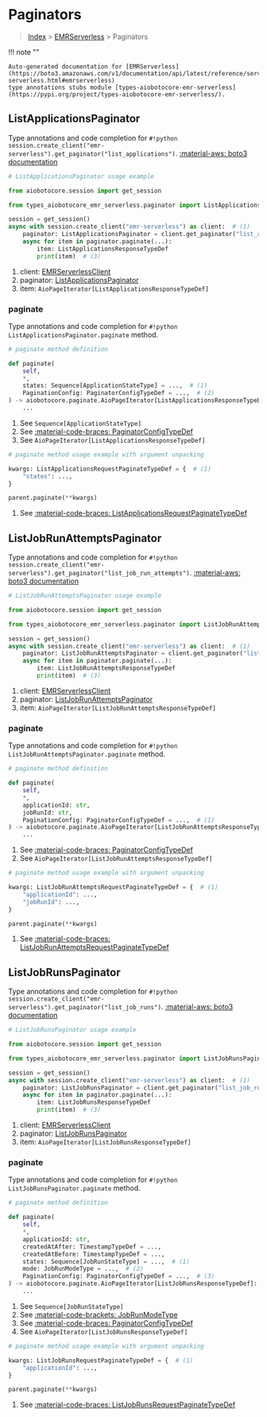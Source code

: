 # Paginators

> [Index](../README.md) > [EMRServerless](./README.md) > Paginators

!!! note ""

    Auto-generated documentation for [EMRServerless](https://boto3.amazonaws.com/v1/documentation/api/latest/reference/services/emr-serverless.html#emrserverless)
    type annotations stubs module [types-aiobotocore-emr-serverless](https://pypi.org/project/types-aiobotocore-emr-serverless/).

## ListApplicationsPaginator

Type annotations and code completion for `#!python session.create_client("emr-serverless").get_paginator("list_applications")`.
[:material-aws: boto3 documentation](https://boto3.amazonaws.com/v1/documentation/api/latest/reference/services/emr-serverless/paginator/ListApplications.html#EMRServerless.Paginator.ListApplications)

```python
# ListApplicationsPaginator usage example

from aiobotocore.session import get_session

from types_aiobotocore_emr_serverless.paginator import ListApplicationsPaginator

session = get_session()
async with session.create_client("emr-serverless") as client:  # (1)
    paginator: ListApplicationsPaginator = client.get_paginator("list_applications")  # (2)
    async for item in paginator.paginate(...):
        item: ListApplicationsResponseTypeDef
        print(item)  # (3)
```

1. client: [EMRServerlessClient](./client.md)
2. paginator: [ListApplicationsPaginator](./paginators.md#listapplicationspaginator)
3. item: `AioPageIterator[ListApplicationsResponseTypeDef]`


### paginate

Type annotations and code completion for `#!python ListApplicationsPaginator.paginate` method.

```python
# paginate method definition

def paginate(
    self,
    *,
    states: Sequence[ApplicationStateType] = ...,  # (1)
    PaginationConfig: PaginatorConfigTypeDef = ...,  # (2)
) -> aiobotocore.paginate.AioPageIterator[ListApplicationsResponseTypeDef]:  # (3)
    ...
```

1. See `Sequence[ApplicationStateType]`
2. See [:material-code-braces: PaginatorConfigTypeDef](./type_defs.md#paginatorconfigtypedef)
3. See `AioPageIterator[ListApplicationsResponseTypeDef]`


```python
# paginate method usage example with argument unpacking

kwargs: ListApplicationsRequestPaginateTypeDef = {  # (1)
    "states": ...,
}

parent.paginate(**kwargs)
```

1. See [:material-code-braces: ListApplicationsRequestPaginateTypeDef](./type_defs.md#listapplicationsrequestpaginatetypedef)
## ListJobRunAttemptsPaginator

Type annotations and code completion for `#!python session.create_client("emr-serverless").get_paginator("list_job_run_attempts")`.
[:material-aws: boto3 documentation](https://boto3.amazonaws.com/v1/documentation/api/latest/reference/services/emr-serverless/paginator/ListJobRunAttempts.html#EMRServerless.Paginator.ListJobRunAttempts)

```python
# ListJobRunAttemptsPaginator usage example

from aiobotocore.session import get_session

from types_aiobotocore_emr_serverless.paginator import ListJobRunAttemptsPaginator

session = get_session()
async with session.create_client("emr-serverless") as client:  # (1)
    paginator: ListJobRunAttemptsPaginator = client.get_paginator("list_job_run_attempts")  # (2)
    async for item in paginator.paginate(...):
        item: ListJobRunAttemptsResponseTypeDef
        print(item)  # (3)
```

1. client: [EMRServerlessClient](./client.md)
2. paginator: [ListJobRunAttemptsPaginator](./paginators.md#listjobrunattemptspaginator)
3. item: `AioPageIterator[ListJobRunAttemptsResponseTypeDef]`


### paginate

Type annotations and code completion for `#!python ListJobRunAttemptsPaginator.paginate` method.

```python
# paginate method definition

def paginate(
    self,
    *,
    applicationId: str,
    jobRunId: str,
    PaginationConfig: PaginatorConfigTypeDef = ...,  # (1)
) -> aiobotocore.paginate.AioPageIterator[ListJobRunAttemptsResponseTypeDef]:  # (2)
    ...
```

1. See [:material-code-braces: PaginatorConfigTypeDef](./type_defs.md#paginatorconfigtypedef)
2. See `AioPageIterator[ListJobRunAttemptsResponseTypeDef]`


```python
# paginate method usage example with argument unpacking

kwargs: ListJobRunAttemptsRequestPaginateTypeDef = {  # (1)
    "applicationId": ...,
    "jobRunId": ...,
}

parent.paginate(**kwargs)
```

1. See [:material-code-braces: ListJobRunAttemptsRequestPaginateTypeDef](./type_defs.md#listjobrunattemptsrequestpaginatetypedef)
## ListJobRunsPaginator

Type annotations and code completion for `#!python session.create_client("emr-serverless").get_paginator("list_job_runs")`.
[:material-aws: boto3 documentation](https://boto3.amazonaws.com/v1/documentation/api/latest/reference/services/emr-serverless/paginator/ListJobRuns.html#EMRServerless.Paginator.ListJobRuns)

```python
# ListJobRunsPaginator usage example

from aiobotocore.session import get_session

from types_aiobotocore_emr_serverless.paginator import ListJobRunsPaginator

session = get_session()
async with session.create_client("emr-serverless") as client:  # (1)
    paginator: ListJobRunsPaginator = client.get_paginator("list_job_runs")  # (2)
    async for item in paginator.paginate(...):
        item: ListJobRunsResponseTypeDef
        print(item)  # (3)
```

1. client: [EMRServerlessClient](./client.md)
2. paginator: [ListJobRunsPaginator](./paginators.md#listjobrunspaginator)
3. item: `AioPageIterator[ListJobRunsResponseTypeDef]`


### paginate

Type annotations and code completion for `#!python ListJobRunsPaginator.paginate` method.

```python
# paginate method definition

def paginate(
    self,
    *,
    applicationId: str,
    createdAtAfter: TimestampTypeDef = ...,
    createdAtBefore: TimestampTypeDef = ...,
    states: Sequence[JobRunStateType] = ...,  # (1)
    mode: JobRunModeType = ...,  # (2)
    PaginationConfig: PaginatorConfigTypeDef = ...,  # (3)
) -> aiobotocore.paginate.AioPageIterator[ListJobRunsResponseTypeDef]:  # (4)
    ...
```

1. See `Sequence[JobRunStateType]`
2. See [:material-code-brackets: JobRunModeType](./literals.md#jobrunmodetype)
3. See [:material-code-braces: PaginatorConfigTypeDef](./type_defs.md#paginatorconfigtypedef)
4. See `AioPageIterator[ListJobRunsResponseTypeDef]`


```python
# paginate method usage example with argument unpacking

kwargs: ListJobRunsRequestPaginateTypeDef = {  # (1)
    "applicationId": ...,
}

parent.paginate(**kwargs)
```

1. See [:material-code-braces: ListJobRunsRequestPaginateTypeDef](./type_defs.md#listjobrunsrequestpaginatetypedef)
